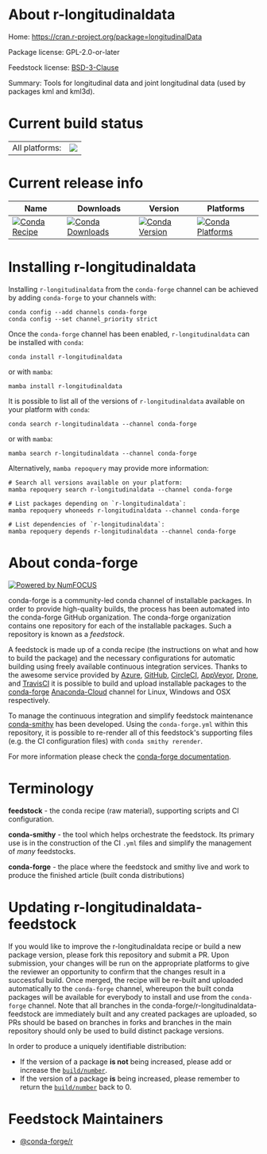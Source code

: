About r-longitudinaldata
========================

Home: https://cran.r-project.org/package=longitudinalData

Package license: GPL-2.0-or-later

Feedstock license: [BSD-3-Clause](https://github.com/conda-forge/r-longitudinaldata-feedstock/blob/main/LICENSE.txt)

Summary: Tools for longitudinal data and joint longitudinal data (used by packages kml and kml3d).

Current build status
====================


<table><tr><td>All platforms:</td>
    <td>
      <a href="https://dev.azure.com/conda-forge/feedstock-builds/_build/latest?definitionId=7370&branchName=main">
        <img src="https://dev.azure.com/conda-forge/feedstock-builds/_apis/build/status/r-longitudinaldata-feedstock?branchName=main">
      </a>
    </td>
  </tr>
</table>

Current release info
====================

| Name | Downloads | Version | Platforms |
| --- | --- | --- | --- |
| [![Conda Recipe](https://img.shields.io/badge/recipe-r--longitudinaldata-green.svg)](https://anaconda.org/conda-forge/r-longitudinaldata) | [![Conda Downloads](https://img.shields.io/conda/dn/conda-forge/r-longitudinaldata.svg)](https://anaconda.org/conda-forge/r-longitudinaldata) | [![Conda Version](https://img.shields.io/conda/vn/conda-forge/r-longitudinaldata.svg)](https://anaconda.org/conda-forge/r-longitudinaldata) | [![Conda Platforms](https://img.shields.io/conda/pn/conda-forge/r-longitudinaldata.svg)](https://anaconda.org/conda-forge/r-longitudinaldata) |

Installing r-longitudinaldata
=============================

Installing `r-longitudinaldata` from the `conda-forge` channel can be achieved by adding `conda-forge` to your channels with:

```
conda config --add channels conda-forge
conda config --set channel_priority strict
```

Once the `conda-forge` channel has been enabled, `r-longitudinaldata` can be installed with `conda`:

```
conda install r-longitudinaldata
```

or with `mamba`:

```
mamba install r-longitudinaldata
```

It is possible to list all of the versions of `r-longitudinaldata` available on your platform with `conda`:

```
conda search r-longitudinaldata --channel conda-forge
```

or with `mamba`:

```
mamba search r-longitudinaldata --channel conda-forge
```

Alternatively, `mamba repoquery` may provide more information:

```
# Search all versions available on your platform:
mamba repoquery search r-longitudinaldata --channel conda-forge

# List packages depending on `r-longitudinaldata`:
mamba repoquery whoneeds r-longitudinaldata --channel conda-forge

# List dependencies of `r-longitudinaldata`:
mamba repoquery depends r-longitudinaldata --channel conda-forge
```


About conda-forge
=================

[![Powered by
NumFOCUS](https://img.shields.io/badge/powered%20by-NumFOCUS-orange.svg?style=flat&colorA=E1523D&colorB=007D8A)](https://numfocus.org)

conda-forge is a community-led conda channel of installable packages.
In order to provide high-quality builds, the process has been automated into the
conda-forge GitHub organization. The conda-forge organization contains one repository
for each of the installable packages. Such a repository is known as a *feedstock*.

A feedstock is made up of a conda recipe (the instructions on what and how to build
the package) and the necessary configurations for automatic building using freely
available continuous integration services. Thanks to the awesome service provided by
[Azure](https://azure.microsoft.com/en-us/services/devops/), [GitHub](https://github.com/),
[CircleCI](https://circleci.com/), [AppVeyor](https://www.appveyor.com/),
[Drone](https://cloud.drone.io/welcome), and [TravisCI](https://travis-ci.com/)
it is possible to build and upload installable packages to the
[conda-forge](https://anaconda.org/conda-forge) [Anaconda-Cloud](https://anaconda.org/)
channel for Linux, Windows and OSX respectively.

To manage the continuous integration and simplify feedstock maintenance
[conda-smithy](https://github.com/conda-forge/conda-smithy) has been developed.
Using the ``conda-forge.yml`` within this repository, it is possible to re-render all of
this feedstock's supporting files (e.g. the CI configuration files) with ``conda smithy rerender``.

For more information please check the [conda-forge documentation](https://conda-forge.org/docs/).

Terminology
===========

**feedstock** - the conda recipe (raw material), supporting scripts and CI configuration.

**conda-smithy** - the tool which helps orchestrate the feedstock.
                   Its primary use is in the construction of the CI ``.yml`` files
                   and simplify the management of *many* feedstocks.

**conda-forge** - the place where the feedstock and smithy live and work to
                  produce the finished article (built conda distributions)


Updating r-longitudinaldata-feedstock
=====================================

If you would like to improve the r-longitudinaldata recipe or build a new
package version, please fork this repository and submit a PR. Upon submission,
your changes will be run on the appropriate platforms to give the reviewer an
opportunity to confirm that the changes result in a successful build. Once
merged, the recipe will be re-built and uploaded automatically to the
`conda-forge` channel, whereupon the built conda packages will be available for
everybody to install and use from the `conda-forge` channel.
Note that all branches in the conda-forge/r-longitudinaldata-feedstock are
immediately built and any created packages are uploaded, so PRs should be based
on branches in forks and branches in the main repository should only be used to
build distinct package versions.

In order to produce a uniquely identifiable distribution:
 * If the version of a package **is not** being increased, please add or increase
   the [``build/number``](https://docs.conda.io/projects/conda-build/en/latest/resources/define-metadata.html#build-number-and-string).
 * If the version of a package **is** being increased, please remember to return
   the [``build/number``](https://docs.conda.io/projects/conda-build/en/latest/resources/define-metadata.html#build-number-and-string)
   back to 0.

Feedstock Maintainers
=====================

* [@conda-forge/r](https://github.com/conda-forge/r/)

